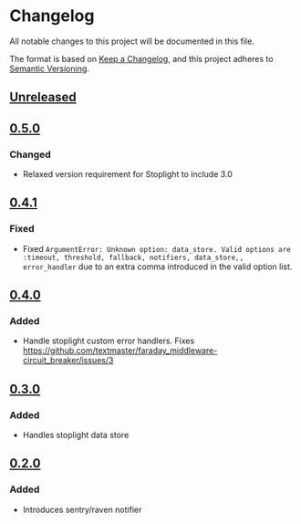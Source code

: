 # Changelog
All notable changes to this project will be documented in this file.

The format is based on [Keep a Changelog](https://keepachangelog.com/en/1.0.0/),
and this project adheres to [Semantic Versioning](https://semver.org/spec/v2.0.0.html).

## [Unreleased]

## [0.5.0]

### Changed

- Relaxed version requirement for Stoplight to include 3.0

## [0.4.1]
### Fixed

- Fixed `ArgumentError: Unknown option: data_store. Valid options are :timeout, threshold, fallback, notifiers, data_store,, error_handler`
  due to an extra comma introduced in the valid option list.

## [0.4.0]
### Added

- Handle stoplight custom error handlers. Fixes https://github.com/textmaster/faraday_middleware-circuit_breaker/issues/3

## [0.3.0]
### Added
- Handles stoplight data store

## [0.2.0]
### Added

* Introduces sentry/raven notifier

[Unreleased]: https://github.com/textmaster/faraday_middleware-circuit_breaker/compare/v0.5.0...HEAD
[0.5.0]: https://github.com/textmaster/faraday_middleware-circuit_breaker/compare/v0.4.1...v0.5.0
[0.4.1]: https://github.com/textmaster/faraday_middleware-circuit_breaker/compare/v0.4.0...v0.4.1
[0.4.0]: https://github.com/textmaster/faraday_middleware-circuit_breaker/compare/v0.3.0...v0.4.0
[0.3.0]: https://github.com/textmaster/faraday_middleware-circuit_breaker/compare/v0.2.0...v0.3.0
[0.2.0]: https://github.com/textmaster/faraday_middleware-circuit_breaker/compare/v0.1.0...v0.2.0
[0.0.1]: https://github.com/textmaster/faraday_middleware-circuit_breaker/releases/tag/v0.1.0

